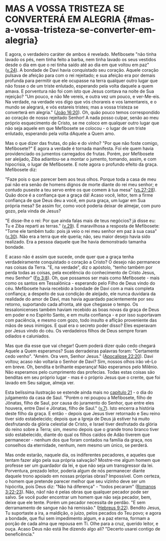 # MAS A VOSSA TRISTEZA SE CONVERTERÁ EM ALEGRIA {#mas-a-vossa-tristeza-se-converter-em-alegria}

E agora, o verdadeiro caráter de ambos é revelado. Mefibosete &quot;não tinha lavado os pés, nem tinha feito a barba, nem tinha lavado os seus vestidos desde o dia em que o rei tinha saído até ao dia em que voltou em paz&quot; ([v.24](http://bibliaonline.com.br/acf/2sm/19/24)). A bondade de Davi havia conquistado seu coração. Aquele coração pulsava de afeição para com o rei rejeitado; e sua afeição era por demais profunda para permitir que ele ocupasse na terra qualquer outro lugar que não fosse o de um triste enlutado, esperando pela volta daquele a quem amava. E porventura não foi com isto que Jesus contava na noite de Sua rejeição? &quot;Um pouco, e não Me vereis, e outra vez um pouco, e ver-Me-eis. Na verdade, na verdade vos digo que vós chorareis e vos lamentareis, e o mundo se alegrará, e vós estareis tristes; mas a vossa tristeza se converterá em alegria.&quot; ([João 16:20](http://bibliaonline.com.br/acf/jo/16/20)). Oh, quão pouco temos correspondido ao coração de nosso rejeitado Senhor! A nada posso culpar, senão ao meu próprio esquecimento de Cristo, se me coloco em qualquer outro lugar que não seja aquele em que Mefibosete se colocou - o lugar de um triste enlutado, esperando pela volta dAquele a Quem amo.

Mas o que dizer das frutas, do pão e do vinho? &quot;Por que não foste comigo, Mefibosete?&quot; E agora a verdade é tornada manifesta. Foi ele quem havia providenciado os jumentos carregados de frutas. Porém, por Mefibosete ser aleijado, Ziba adiantou-se a montar o jumento, tomando, assim, e com hipocrisia, o lugar de Mefibosete. E note agora o profundo efeito da graça. Mefibosete diz:

&quot;Faze pois o que parecer bem aos teus olhos. Porque toda a casa de meu pai não era senão de homens dignos de morte diante do rei meu senhor; e contudo puseste a teu servo entre os que comem à tua mesa&quot; ([vs.27-28](http://bibliaonline.com.br/acf/2sm/19/27-28)). Quão doce é a confiança que a graça dá! Acaso você, leitor, tem a firme confiança de que Deus deu a você, em pura graça, um lugar em Sua própria mesa? Se assim for, como você poderia deixar de almejar, com puro gozo, pela vinda de Jesus?

&quot;E disse-lhe o rei: Por que ainda falas mais de teus negócios? já disse eu: Tu e Ziba reparti as terras.&quot; ([v.29](http://bibliaonline.com.br/acf/2sm/19/19)). É maravilhosa a resposta de Mefibosete: &quot;Tome ele também tudo: pois já veio o rei meu senhor em paz à sua casa&quot; ([v.30](http://bibliaonline.com.br/acf/2sm/19/30)). Não era a terra que ele queria; não, seu maior desejo havia sido realizado. Era a pessoa daquele que lhe havia demonstrado tamanha bondade.

E acaso não é assim que sucede, onde quer que a graça tenha verdadeiramente conquistado o coração a Cristo? O desejo não permanece nas coisas da Terra. &quot;E, na verdade&quot;, diz o apóstolo, &quot;tenho também por perda todas as coisas, pela excelência do conhecimento de Cristo Jesus, meu Senhor&quot; ([Fp 3:8](http://bibliaonline.com.br/acf/fp/3/8)). Oh, que possamos ser mais como Mefibosete - mais como os santos em Tessalônica - esperando pelo Filho de Deus vindo do céu. Mefibosete havia recebido a bondade de Davi com a mais completa confiança; a despeito de sua condição de aleijado, ele nunca duvidara da realidade do amor de Davi, mas havia aguardado pacientemente por seu retorno, suportando cada afronta, até que chegasse o tempo. Os tessalonicenses também haviam recebido as boas novas da graça de Deus em poder e no Espírito Santo, e em muita confiança - e por isso suportavam com paciência, e mesmo com gozo, todo insulto e aflição proveniente das mãos de seus inimigos. E qual era o secreto poder disso? Eles esperavam por Jesus vindo do céu. Os verdadeiros filhos de Deus sempre foram odiados e caluniados.

Mas que dia esse que vai chegar! Quem poderá dizer quão cedo chegará Aquele a Quem esperamos? Suas derradeiras palavras foram: &quot;Certamente cedo venho&quot;. &quot;Amém. Ora vem, Senhor Jesus.&quot; ([Apocalipse 22:20](http://bibliaonline.com.br/acf/ap/22/20)). Davi voltou; acaso não voltaria o Senhor de Davi? Sim, nossos olhos irão vê-Lo em breve. Oh, bendita e brilhante esperança! Não esperamos pelo Milênio. Não esperamos pelo cumprimento das profecias. Todas estas coisas são benditas em seu próprio lugar - mas é o próprio Jesus que o crente, que foi lavado em Seu salgue, almeja ver.

Esta belíssima ilustração se estende ainda mais no [capítulo 21](http://bibliaonline.com.br/acf/2sm/21) - o dia do julgamento da casa de Saul. &quot;Porém o rei poupou a Mefibosete, filho de Jônatas, filho de Saul, por causa do juramento do Senhor, que entre eles houvera, entre Davi e Jônatas, filho de Saul.&quot; ([v.7](http://bibliaonline.com.br/acf/2sm/21/7)). Isto encerra a história deste filho da graça. E então - depois que Jesus tiver retornado e Seu reino tiver sido estabelecido; depois que a Igreja de Deus já estiver há muito desfrutando da glória celestial de Cristo, e Israel tiver desfrutado da glória do reino sobre a Terra; sim, mesmo depois que o grande trono branco tiver sido estabelecido, diante do qual os filhos caídos de Adão tiverem que permanecer - nenhum dos que foram contados na família da graça, nos conselhos da eternidade, nenhum, nem mesmo um único, se perderá.

Mas onde estarão, naquele dia, os indiferentes pecadores, e aqueles que tentam fazer algo pela sua própria salvação? Mostre-me algum homem que professe ser um guardador da lei, e que não seja um transgressor da lei. Porventura, prezado leitor, poderia algum de nós permanecer diante daquele trono apoiado em nossas próprias obras? Impossível. Com certeza, o homem que pretende parecer melhor que seu vizinho deve ser um hipócrita, pois Deus diz: &quot;Não há diferença&quot; - &quot;todos pecaram&quot; ([Romanos 3:22-23](http://bibliaonline.com.br/acf/rm/3/22-23)). Não, não! não é pelas obras que qualquer pecador pode ser salvo. Se você puder encontrar um homem que não seja pecador, bem, deixe que ele tente. Porém um pecador necessita de perdão. &quot;E sem derramamento de sangue não há remissão.&quot; ([Hebreus 9:22](http://bibliaonline.com.br/acf/hb/9/22)). Bendito Jesus, Tu suportaste a ira, a maldição, o juízo, pelos pecados do Teu povo; e agora a bondade, que flui sem impedimento algum, e a paz eterna, formam a porção de cada alma que repousa em Ti. Olhe para a cruz, querido leitor, e ouça. Acaso Deus não está lhe dizendo algo ali? &quot;Decerto usarei contigo de beneficência.&quot;